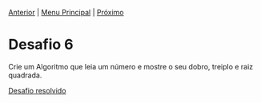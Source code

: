 [Anterior](Desafio005.md) | [Menu Principal](/README.md/) | [Próximo](desafio007.md)

# Desafio 6

Crie um Algoritmo que leia um número e mostre o seu dobro, treiplo e raiz quadrada.

[Desafio resolvido](/Desafios/desafio006.py/)